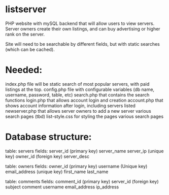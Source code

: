 listserver
==========

PHP website with mySQL backend that will allow users to view servers. Server owners create their own listings, and can
buy advertising or higher rank on the server.

Site will need to be searchable by different fields, but with static searches (which can be cached).

Needed:
=======
index.php file will be static search of most popular servers, with paid listings at the top.
config.php file with configurable variables (db name, username, password, table, etc)
search.php that contains the search functions
login.php that allows account login and creation
account.php that shows account information after login, including servers listed
newserver.php that allows server owners to add a new server
various search pages (tbd)
list-style.css for styling the pages
various search pages

Database structure:
===================
table:  servers
fields: server_id (primary key)
        server_name
        server_ip (unique key)
        owner_id (foreign key)
        server_desc
  
table:  owners
fields: owner_id (primary key)
        username (Unique key)
        email_address (unique key)
        first_name
        last_name

table:  comments
fields: comment_id (primary key)
        server_id (foreign key)
        subject
        comment
        username
        email_address
        ip_address
        
